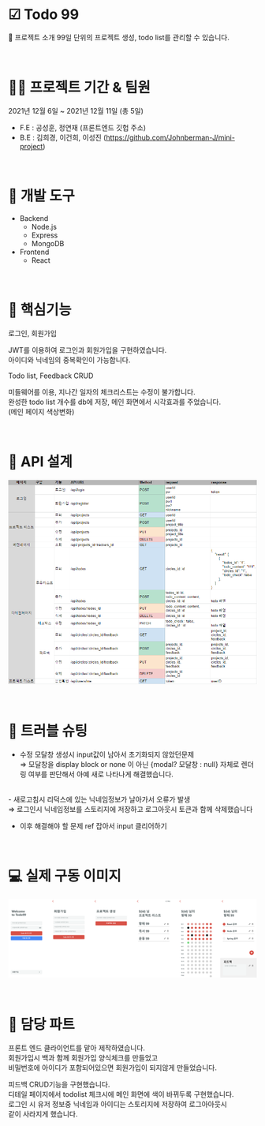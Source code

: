 # ☑ Todo 99
👋 프로젝트 소개
99일 단위의 프로젝트 생성, todo list를 관리할 수 있습니다.

<br>


# 👨‍💻 프로젝트 기간 & 팀원
2021년 12월 6일 ~ 2021년 12월 11일 (총 5일)
- F.E : 공성훈, 정연재 (프론트엔드 깃헙 주소)
- B.E : 김희경, 이건희, 이성진 (https://github.com/Johnberman-J/mini-project)   
  
<br>

# 🔨 개발 도구
- Backend
  - Node.js<br>
  - Express<br>
  - MongoDB<br>
- Frontend<br>
  - React<br>

<br>

# 📖 핵심기능
로그인, 회원가입

JWT를 이용하여 로그인과 회원가입을 구현하였습니다.<br>
아이디와 닉네임의 중복확인이 가능합니다.<br>

Todo list, Feedback CRUD<br>

미들웨어를 이용, 지나간 일자의 체크리스트는 수정이 불가합니다.<br>
완성한 todo list 개수를 db에 저장, 메인 화면에서 시각효과를 주었습니다.<br>(메인 페이지 색상변화)

<br>

# 📃 API 설계
![API설계 이미지](./img/api.png)

<br>

# 🔨 트러블 슈팅
- 수정 모달창 생성시 input값이 남아서 초기화되지 않았던문제<br>
 ⇒ 모달창을 display block or none 이 아닌 {modal? 모달창 : null} 자체로 렌더링 여부를 판단해서 아예 새로 나타나게 해결했습니다.
<br>
- 새로고침시 리덕스에 있는 닉네임정보가 날아가서 오류가 발생<br>
 ⇒ 로그인시 닉네임정보를 스토리지에 저장하고 로그아웃시 토큰과 함께 삭제했습니다<br>

- 이후 해결해야 할 문제 ref 잡아서 input 클리어하기

<br>

# 💻 실제 구동 이미지
![구동 이미지](./img/구동화면.png)


<br>

# 🔗 담당 파트 
프론트 엔드 클라이언트를 맡아 제작하였습니다.<br>
회원가입시 백과 함께 회원가입 양식체크를 만들었고<br>
비밀번호에 아이디가 포함되어있으면 회원가입이 되지않게 만들었습니다.<br>

피드백 CRUD기능을 구현했습니다.<br>
디테일 페이지에서 todolist 체크시에 메인 화면에 색이 바뀌두록 구현했습니다.<br>
로그인 시 유저 정보중 닉네임과 아이디는 스토리지에 저장하여 로그아아웃시<br>
같이 사라지게 했습니다.<br>


